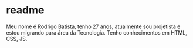 # readme

Meu nome é Rodrigo Batista, tenho 27 anos, atualmente sou projetista e estou migrando para área da Tecnologia.
Tenho conhecimentos em HTML, CSS, JS.
